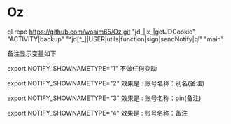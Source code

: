 # Oz  

ql repo https://github.com/woaim65/Oz.git "jd_|jx_|getJDCookie" "ACTIVITY|backup" "^jd[^_]|USER|utils|function|sign|sendNotify|ql" "main"

备注显示变量如下

export NOTIFY_SHOWNAMETYPE="1" 不做任何变动

export NOTIFY_SHOWNAMETYPE="2" 效果是 : 账号名称：别名(备注)

export NOTIFY_SHOWNAMETYPE="3" 效果是 : 账号名称：pin(备注)

export NOTIFY_SHOWNAMETYPE="4" 效果是 : 账号名称：备注
